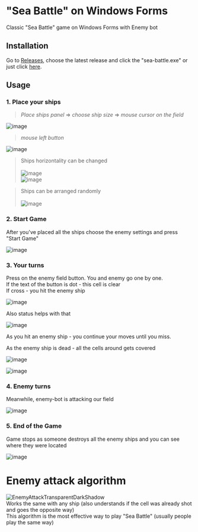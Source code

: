# "Sea Battle" on Windows Forms
Classic "Sea Battle" game on Windows Forms with Enemy bot

## Installation
Go to <a href="https://github.com/malandrii/sea-battle-game-winforms/releases">Releases</a>, choose the latest release and click the "sea-battle.exe" or
just click <a href="https://github.com/malandrii/sea-battle-game-winforms/releases/download/v1.3/sea-battle.exe">here</a>.

## Usage
### 1. Place your ships
> *Place ships panel* => *choose ship size* => *mouse cursor on the field*

![image](https://github.com/user-attachments/assets/e7eac021-077c-4310-a52e-724a25f59517)

> *mouse left button*

![image](https://github.com/user-attachments/assets/fffe251c-c249-4dea-af9b-2dae4268b0cf)

> Ships horizontality can be changed <br /> <br />
![image](https://github.com/user-attachments/assets/3cb9109d-efa9-4bdc-bddf-9934e0db9697) <br />
![image](https://github.com/user-attachments/assets/1706d821-1818-41ec-b295-b3c3e1c5133e) <br />

> Ships can be arranged randomly <br /> <br />
![image](https://github.com/user-attachments/assets/a58e8b77-4171-46ef-bd2d-4a87c37ee831)

### 2. Start Game
After you've placed all the ships choose the enemy settings and press "Start Game"

![image](https://github.com/user-attachments/assets/96950755-84dd-453e-90a1-38d63dcde53a)

### 3. Your turns
Press on the enemy field button. You and enemy go one by one. <br />
If the text of the button is dot - this cell is clear <br />
If cross - you hit the enemy ship

![image](https://github.com/user-attachments/assets/d1a34138-4dab-4971-adec-48d148c0c4b3)

Also status helps with that

![image](https://user-images.githubusercontent.com/111363234/205210209-139caa90-2075-4448-ad82-0b44f22a760d.png)

As you hit an enemy ship - you continue your moves until you miss.

As the enemy ship is dead - all the cells around gets covered

![image](https://github.com/user-attachments/assets/e0f3735b-d604-4504-9b04-8d872bb88c34)

![image](https://user-images.githubusercontent.com/111363234/205210376-eadcc339-4027-41f0-86ab-5496235c537f.png)

### 4. Enemy turns
Meanwhile, enemy-bot is attacking our field

![image](https://github.com/user-attachments/assets/d1068a75-5edd-4686-b1be-fe636f8dcd45)

### 5. End of the Game
Game stops as someone destroys all the enemy ships and you can see where they were located

![image](https://github.com/user-attachments/assets/7b907d50-1b71-42fa-ad0f-cc7727382491)




# Enemy attack algorithm

![EnemyAttackTransparentDarkShadow](https://user-images.githubusercontent.com/111363234/205208423-ea1800c2-4437-42e5-936c-216f3fc9a110.png) <br />
Works the same with any ship (also understands if the cell was already shot and goes the opposite way) <br />
This algorithm is the most effective way to play "Sea Battle" (usually people play the same way) <br />
